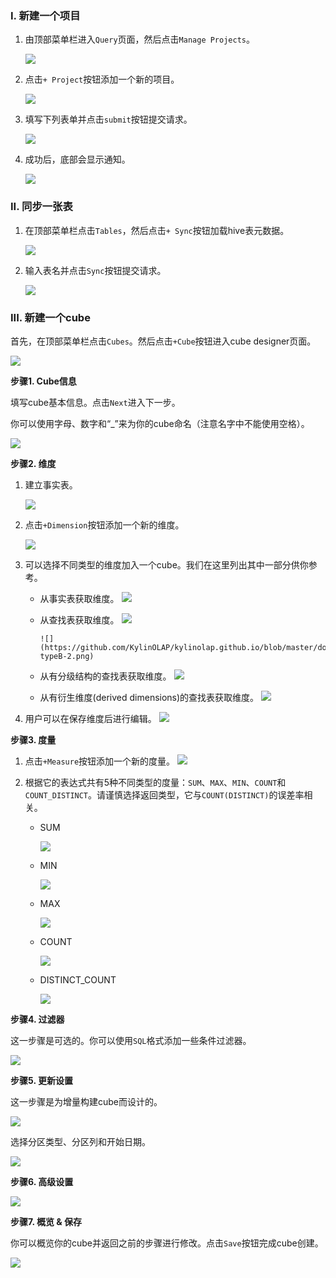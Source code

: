 ### I. 新建一个项目
1. 由顶部菜单栏进入`Query`页面，然后点击`Manage Projects`。

   ![](https://github.com/KylinOLAP/kylinolap.github.io/blob/master/docs/tutorial/1%20manage-prject.png)

2. 点击`+ Project`按钮添加一个新的项目。

   ![](https://github.com/KylinOLAP/kylinolap.github.io/blob/master/docs/tutorial/2%20%2Bproject.png)

3. 填写下列表单并点击`submit`按钮提交请求。

   ![](https://github.com/KylinOLAP/kylinolap.github.io/blob/master/docs/tutorial/3%20new-project.png)

4. 成功后，底部会显示通知。

   ![](https://github.com/KylinOLAP/kylinolap.github.io/blob/master/docs/tutorial/3.1%20pj-created.png)

### II. 同步一张表
1. 在顶部菜单栏点击`Tables`，然后点击`+ Sync`按钮加载hive表元数据。

   ![](https://github.com/KylinOLAP/kylinolap.github.io/blob/master/docs/tutorial/4%20%2Btable.png)

2. 输入表名并点击`Sync`按钮提交请求。

   ![](https://github.com/KylinOLAP/kylinolap.github.io/blob/master/docs/tutorial/5%20hive-table.png)

### III. 新建一个cube
首先，在顶部菜单栏点击`Cubes`。然后点击`+Cube`按钮进入cube designer页面。

![](https://github.com/KylinOLAP/kylinolap.github.io/blob/master/docs/tutorial/6%20%2Bcube.png)

**步骤1. Cube信息**

填写cube基本信息。点击`Next`进入下一步。

你可以使用字母、数字和“_”来为你的cube命名（注意名字中不能使用空格）。

![](https://github.com/KylinOLAP/kylinolap.github.io/blob/master/docs/tutorial/7%20cube-info.png)

**步骤2. 维度**

1. 建立事实表。

    ![](https://github.com/KylinOLAP/kylinolap.github.io/blob/master/docs/tutorial/8%20dim-factable.png)

2. 点击`+Dimension`按钮添加一个新的维度。

    ![](https://github.com/KylinOLAP/kylinolap.github.io/blob/master/docs/tutorial/8%20dim-%2Bdim.png)

3. 可以选择不同类型的维度加入一个cube。我们在这里列出其中一部分供你参考。

    * 从事实表获取维度。
          ![](https://github.com/KylinOLAP/kylinolap.github.io/blob/master/docs/tutorial/8%20dim-typeA.png)

    * 从查找表获取维度。
          ![](https://github.com/KylinOLAP/kylinolap.github.io/blob/master/docs/tutorial/8%20dim-typeB-1.png)

          ![](https://github.com/KylinOLAP/kylinolap.github.io/blob/master/docs/tutorial/8%20dim-typeB-2.png)     
   
    * 从有分级结构的查找表获取维度。
          ![](https://github.com/KylinOLAP/kylinolap.github.io/blob/master/docs/tutorial/8%20dim-typeC.png)

    * 从有衍生维度(derived dimensions)的查找表获取维度。
          ![](https://github.com/KylinOLAP/kylinolap.github.io/blob/master/docs/tutorial/8%20dim-typeD.png)

4. 用户可以在保存维度后进行编辑。
   ![](https://github.com/KylinOLAP/kylinolap.github.io/blob/master/docs/tutorial/8%20dim-edit.png)

**步骤3. 度量**

1. 点击`+Measure`按钮添加一个新的度量。
   ![](https://github.com/KylinOLAP/kylinolap.github.io/blob/master/docs/tutorial/9%20meas-%2Bmeas.png)

2. 根据它的表达式共有5种不同类型的度量：`SUM`、`MAX`、`MIN`、`COUNT`和`COUNT_DISTINCT`。请谨慎选择返回类型，它与`COUNT(DISTINCT)`的误差率相关。
   * SUM

     ![](https://github.com/KylinOLAP/kylinolap.github.io/blob/master/docs/tutorial/9%20meas-sum.png)

   * MIN

     ![](https://github.com/KylinOLAP/kylinolap.github.io/blob/master/docs/tutorial/9%20meas-min.png)

   * MAX

     ![](https://github.com/KylinOLAP/kylinolap.github.io/blob/master/docs/tutorial/9%20meas-max.png)

   * COUNT

     ![](https://github.com/KylinOLAP/kylinolap.github.io/blob/master/docs/tutorial/9%20meas-count.png)

   * DISTINCT_COUNT

     ![](https://github.com/KylinOLAP/kylinolap.github.io/blob/master/docs/tutorial/9%20meas-distinct.png)

**步骤4. 过滤器**

这一步骤是可选的。你可以使用`SQL`格式添加一些条件过滤器。

![](https://github.com/KylinOLAP/kylinolap.github.io/blob/master/docs/tutorial/10%20filter.png)

**步骤5. 更新设置**

这一步骤是为增量构建cube而设计的。

![](https://github.com/KylinOLAP/kylinolap.github.io/blob/master/docs/tutorial/11%20refresh-setting1.png)

选择分区类型、分区列和开始日期。

![](https://github.com/KylinOLAP/kylinolap.github.io/blob/master/docs/tutorial/11%20refresh-setting2.png)

**步骤6. 高级设置**

![](https://github.com/KylinOLAP/kylinolap.github.io/blob/master/docs/tutorial/12%20advanced.png)

**步骤7. 概览 & 保存**

你可以概览你的cube并返回之前的步骤进行修改。点击`Save`按钮完成cube创建。

![](https://github.com/KylinOLAP/kylinolap.github.io/blob/master/docs/tutorial/13%20overview.png)
